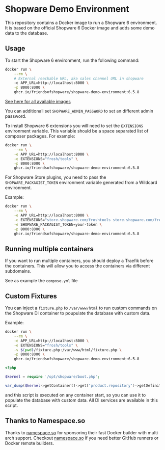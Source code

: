 # Shopware Demo Environment

This repository contains a Docker image to run a Shopware 6 environment. It is based on the official Shopware 6 Docker image and adds some demo data to the database.

## Usage

To start the Shopware 6 environment, run the following command:

```bash
docker run \
    --rm \
    # External reachable URL, aka sales channel URL in shopware
    -e APP_URL=http://localhost:8000 \
    -p 8000:8000 \
    ghcr.io/friendsofshopware/shopware-demo-environment:6.5.8
```

[See here for all available images](https://github.com/FriendsOfShopware/shopware-demo-environment/pkgs/container/shopware-demo-environment/versions?filters%5Bversion_type%5D=tagged)

You can additionall set `SHOPWARE_ADMIN_PASSWORD` to set an different admin password.

To install Shopware 6 extensions you will need to set the `EXTENSIONS` environment variable. This variable should be a space separated list of composer packages. For example:

```bash
docker run \
    --rm \
    -e APP_URL=http://localhost:8000 \
    -e EXTENSIONS="frosh/tools" \
    -p 8000:8000 \
    ghcr.io/friendsofshopware/shopware-demo-environment:6.5.8
```

For Shopware Store plugins, you need to pass the `SHOPWARE_PACKAGIST_TOKEN` environment variable generated from a Wildcard environment.

Example:

```bash
docker run \
    --rm \
    -e APP_URL=http://localhost:8000 \
    -e EXTENSIONS="store.shopware.com/froshtools store.shopware.com/froshplatformsharebasket" \
    -e SHOPWARE_PACKAGIST_TOKEN=your-token \
    -p 8000:8000 \
    ghcr.io/friendsofshopware/shopware-demo-environment:6.5.8
```

## Running multiple containers

If you want to run multiple containers, you should deploy a Traefik before the containers. This will allow you to access the containers via different subdomains.

See as example the `compose.yml` file

## Custom Fixtures

You can inject a `fixture.php` to `/var/www/html` to run custom commands on the Shopware DI container to poupulate the database with custom data.

Example:

```bash
docker run \
    --rm \
    -e APP_URL=http://localhost:8000 \
    -e EXTENSIONS="frosh/tools" \
    -v $(pwd)/fixture.php:/var/www/html/fixture.php \
    -p 8000:8000 \
    ghcr.io/friendsofshopware/shopware-demo-environment:6.5.8
```

```php
<?php

$kernel = require '/opt/shopware/boot.php';

var_dump($kernel->getContainer()->get('product.repository')->getDefinition()->getEntityName());
```

and this script is executed on any container start, so you can use it to populate the database with custom data. All DI services are available in this script.

## Thanks to Namespace.so

Thanks to [namespace.so](https://namespace.so) for sponsoring their fast Docker builder with multi arch support. Checkout [namespace.so](https://namespace.so) if you need better GitHub runners or Docker remote builders.
